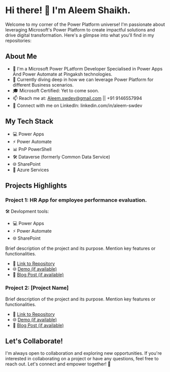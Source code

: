 # Hi there! 👋 I'm Aleem Shaikh.

Welcome to my corner of the Power Platform universe! I'm passionate about leveraging Microsoft's Power Platform to create impactful solutions and drive digital transformation.
Here's a glimpse into what you'll find in my repositories:

## About Me

- 💼 I'm a Microsoft Power PLatform Developer Specialised in Power Apps And Power Automate at Pingaksh technologies.
- 🌱 Currently diving deep in how we can leverage Power Platform for different Business scenarios.
- 🎓 Microsoft Certified: Yet to come soon.
- 📫 Reach me at: Aleem.swdev@gmail.com || +91 9146557994 
- 🔗 Connect with me on LinkedIn: linkedin.com/in/aleem-swdev

## My Tech Stack

- 💻 Power Apps
- ⚡ Power Automate
- 📊 PnP PowerShell
- 🛠️ Dataverse (formerly Common Data Service)
- 🌐 SharePoint
- 🚀 Azure Services 

## Projects Highlights

### Project 1: HR App for employee performance evaluation.
🛠️ Devlopment tools:
- 💻 Power Apps
- ⚡ Power Automate
- 🌐 SharePoint

  
Brief description of the project and its purpose. Mention key features or functionalities.

- 📁 [Link to Repository](Link)
- 🌐 [Demo (if available)](Link)
- 📝 [Blog Post (if available)](Link)

### Project 2: [Project Name]

Brief description of the project and its purpose. Mention key features or functionalities.

- 📁 [Link to Repository](Link)
- 🌐 [Demo (if available)](Link)
- 📝 [Blog Post (if available)](Link)


## Let's Collaborate!

I'm always open to collaboration and exploring new opportunities. If you're interested in collaborating on a project or have any questions, feel free to reach out. Let's connect and empower together! 🚀
